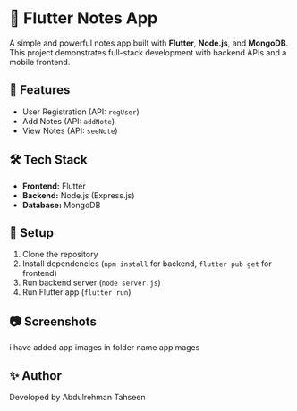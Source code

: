 # 📝 Flutter Notes App  

A simple and powerful notes app built with **Flutter**, **Node.js**, and **MongoDB**.  
This project demonstrates full-stack development with backend APIs and a mobile frontend.  

## 🚀 Features
- User Registration (API: `regUser`)  
- Add Notes (API: `addNote`)  
- View Notes (API: `seeNote`)  

## 🛠️ Tech Stack
- **Frontend:** Flutter  
- **Backend:** Node.js (Express.js)  
- **Database:** MongoDB  

## 📌 Setup
1. Clone the repository  
2. Install dependencies (`npm install` for backend, `flutter pub get` for frontend)  
3. Run backend server (`node server.js`)  
4. Run Flutter app (`flutter run`)  

## 📷 Screenshots
i have added app images in folder name appimages  

## ✨ Author
Developed by Abdulrehman Tahseen  
